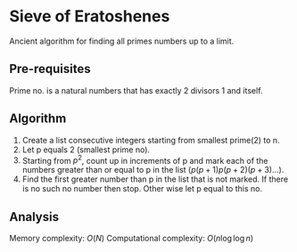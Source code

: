 # Sieve of Eratoshenes

Ancient algorithm for finding all primes numbers up to a limit.

## Pre-requisites

Prime no. is a natural numbers that has exactly 2 divisors 1 and itself.

## Algorithm

1. Create a list consecutive integers starting from smallest prime(2) to n.
2. Let p equals 2 (smallest prime no).
3. Starting from $p^2$, count up in increments of p and mark each of the numbers greater than or equal to p in the list ($p(p+1)p(p+2)(p+3)...$).
4. Find the first greater number than p in the list that is not marked. If there is no such no number then stop. Other wise let p equal to this no.
   
## Analysis

Memory complexity: $O(N)$
Computational complexity: $O(n \log\log n)$